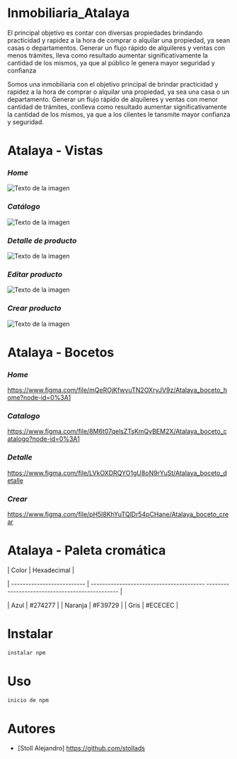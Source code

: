 # Inmobiliaria_Atalaya

El principal objetivo es contar con diversas propiedades brindando practicidad y rapidez a la hora de comprar o alquilar una propiedad, ya sean casas o departamentos. Generar un flujo rápido de alquileres y ventas con menos trámites, lleva como resultado aumentar significativamente la cantidad de los mismos, ya que al público le genera mayor seguridad y confianza  

Somos una inmobiliaria con el objetivo principal de brindar practicidad y rapidez a la hora de comprar o alquilar una propiedad, ya sea una casa o un departamento. Generar un flujo rápido de alquileres y ventas con menor cantidad de trámites, conlleva como resultado aumentar significativamente  la cantidad de los mismos, ya que a los clientes le tansmite mayor confianza y seguridad.


# Atalaya - Vistas

### ***Home***
![Texto de la imagen](https://github.com/stollads/Inmobiliaria_Atalaya/blob/main/public/img/Atalaya_Home.png)

### ***Catálogo***
![Texto de la imagen](https://github.com/stollads/Inmobiliaria_Atalaya/blob/main/public/img/Atalaya_Catalogo.png)

### ***Detalle de producto***
![Texto de la imagen](https://github.com/stollads/Inmobiliaria_Atalaya/blob/main/public/img/Atalaya_Detalle%20de%20producto.png)

### ***Editar producto***
![Texto de la imagen](https://github.com/stollads/Inmobiliaria_Atalaya/blob/main/public/img/Atalaya_Editar%20producto.png)

### ***Crear producto***
![Texto de la imagen](https://github.com/stollads/Inmobiliaria_Atalaya/blob/main/public/img/Atalaya_Crear%20producto.png)


# Atalaya - Bocetos

### ***Home***
https://www.figma.com/file/mQeROjKfwvuTN2OXryJV9z/Atalaya_boceto_home?node-id=0%3A1

### ***Catalogo***
https://www.figma.com/file/8M6t07qelsZTsKmQyBEM2X/Atalaya_boceto_catalogo?node-id=0%3A1

### ***Detalle***
https://www.figma.com/file/LVkOXDRQYO1gU8oN9rYuSt/Atalaya_boceto_detalle

### ***Crear***
https://www.figma.com/file/pH5l8KhYuTQlDr54pCHane/Atalaya_boceto_crear


# Atalaya - Paleta cromática

| Color | Hexadecimal |

| -------------------------- | ---------------------------------------- ----------------------------------------------- |

| Azul |  #274277 |
| Naranja |  #F39729 |
| Gris | #ECECEC |


# Instalar

```bash
instalar npm
```

# Uso


```bash
inicio de npm
```

# Autores

- [Stoll Alejandro] https://github.com/stollads

